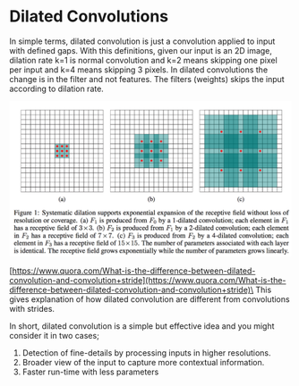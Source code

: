 # Dilated Convolutions

In simple terms, dilated convolution is just a convolution applied to input with defined gaps. With this definitions, given our input is an 2D image, dilation rate k=1 is normal convolution and k=2 means skipping one pixel per input and k=4 means skipping 3 pixels. In dilated convolutions the change is in the filter and not features. The filters (weights) skips the input according to dilation rate.&#x20;

![Dilated Convolution](<../.gitbook/assets/image (18).png>)

[https://www.quora.com/What-is-the-difference-between-dilated-convolution-and-convolution+stride](https://www.quora.com/What-is-the-difference-between-dilated-convolution-and-convolution+stride)\
This gives explanation of how dilated convolution are different from convolutions with strides.

In short, dilated convolution is a simple but effective idea and you might consider it in two cases;

1. Detection of fine-details by processing inputs in higher resolutions.
2. Broader view of the input to capture more contextual information.
3. Faster run-time with less parameters
